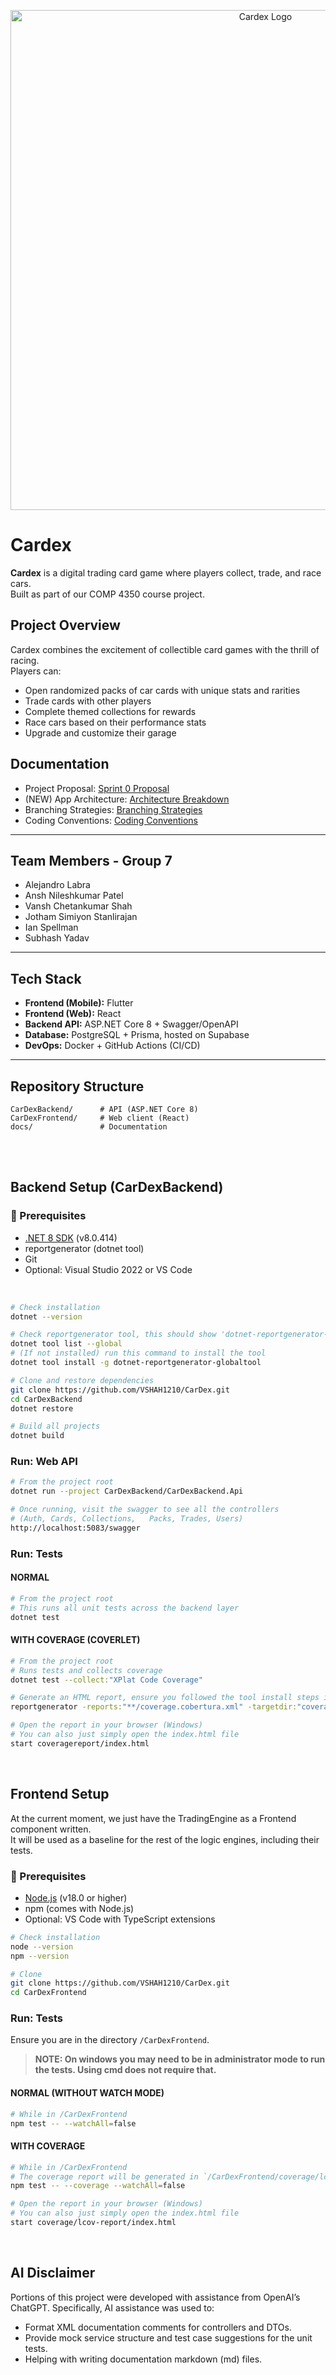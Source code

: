 <p align="center">
  <img src="assets/logo_header.png" alt="Cardex Logo" width="800"/>
</p>

# Cardex

**Cardex** is a digital trading card game where players collect, trade, and race cars.  
Built as part of our COMP 4350 course project.  

## Project Overview
Cardex combines the excitement of collectible card games with the thrill of racing.  
Players can:
- Open randomized packs of car cards with unique stats and rarities  
- Trade cards with other players  
- Complete themed collections for rewards  
- Race cars based on their performance stats  
- Upgrade and customize their garage  

## Documentation

- Project Proposal: [Sprint 0 Proposal](./sprint0.md)
- (NEW) App Architecture: [Architecture Breakdown](./docs/architecture.md)
- Branching Strategies: [Branching Strategies](/docs/Branching-Strategies.md)
- Coding Conventions: [Coding Conventions](/docs/Coding-Conventions.md)

---

## Team Members - Group 7
- Alejandro Labra
- Ansh Nileshkumar Patel
- Vansh Chetankumar Shah
- Jotham Simiyon Stanlirajan
- Ian Spellman
- Subhash Yadav

---

## Tech Stack 
- **Frontend (Mobile):** Flutter  
- **Frontend (Web):** React  
- **Backend API:** ASP.NET Core 8 + Swagger/OpenAPI
- **Database:** PostgreSQL + Prisma, hosted on Supabase
- **DevOps:** Docker + GitHub Actions (CI/CD)  

---

## Repository Structure

    CarDexBackend/      # API (ASP.NET Core 8)
    CarDexFrontend/     # Web client (React)
    docs/               # Documentation

</br>
</br>

## Backend Setup (CarDexBackend)

### 🧩 Prerequisites
  - [.NET 8 SDK](https://dotnet.microsoft.com/download/dotnet/8.0) (v8.0.414)
  - reportgenerator (dotnet tool)
  - Git
  - Optional: Visual Studio 2022 or VS Code  
</br>

```bash
# Check installation
dotnet --version

# Check reportgenerator tool, this should show 'dotnet-reportgenerator-globaltool' installed
dotnet tool list --global
# (If not installed) run this command to install the tool
dotnet tool install -g dotnet-reportgenerator-globaltool

# Clone and restore dependencies
git clone https://github.com/VSHAH1210/CarDex.git
cd CarDexBackend
dotnet restore

# Build all projects
dotnet build
```

### Run: Web API

```bash
# From the project root
dotnet run --project CarDexBackend/CarDexBackend.Api

# Once running, visit the swagger to see all the controllers
# (Auth, Cards, Collections,   Packs, Trades, Users)
http://localhost:5083/swagger
```

### Run: Tests

#### NORMAL
```bash
# From the project root
# This runs all unit tests across the backend layer
dotnet test
```

#### WITH COVERAGE (COVERLET)
```bash
# From the project root
# Runs tests and collects coverage
dotnet test --collect:"XPlat Code Coverage"

# Generate an HTML report, ensure you followed the tool install steps in the setup steps
reportgenerator -reports:"**/coverage.cobertura.xml" -targetdir:"coveragereport" -reporttypes:Html

# Open the report in your browser (Windows)
# You can also just simply open the index.html file
start coveragereport/index.html
```

</br>

## Frontend Setup
At the current moment, we just have the TradingEngine as a Frontend component written.  
It will be used as a baseline for the rest of the logic engines, including their tests.

### 🧩 Prerequisites
  - [Node.js](https://nodejs.org/) (v18.0 or higher)
  - npm (comes with Node.js)
  - Optional: VS Code with TypeScript extensions


```bash
# Check installation
node --version
npm --version

# Clone
git clone https://github.com/VSHAH1210/CarDex.git
cd CarDexFrontend
```

### Run: Tests
Ensure you are in the directory `/CarDexFrontend`.  
> **NOTE: On windows you may need to be in administrator mode to run the tests. Using cmd does not require that.**  

#### NORMAL (WITHOUT WATCH MODE)
```bash
# While in /CarDexFrontend
npm test -- --watchAll=false
```

#### WITH COVERAGE 
```bash
# While in /CarDexFrontend
# The coverage report will be generated in `/CarDexFrontend/coverage/lcov-report`
npm test -- --coverage --watchAll=false

# Open the report in your browser (Windows)
# You can also just simply open the index.html file
start coverage/lcov-report/index.html
```

</br>

## AI Disclaimer

Portions of this project were developed with assistance from OpenAI’s ChatGPT.
Specifically, AI assistance was used to:

- Format XML documentation comments for controllers and DTOs.
- Provide mock service structure and test case suggestions for the unit tests.
- Helping with writing documentation markdown (md) files.  
